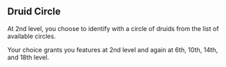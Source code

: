 ## Druid Circle
At 2nd level, you choose to identify with a circle of druids from the list of available circles.

Your choice grants you features at 2nd level and again at 6th, 10th, 14th, and 18th level.

<!--

-<< CHANGES >>-
- notice the new levels for subclasses
-> before: 2, 6, 10, 14, --
-> after:  2, 6, 10, 14, 18

-<< TODO >>-
- none

-<< COMMENTARY >>-
- these changes are a part of a paradigm shift
- class level-ups are being syncronized more
- in spite of feature displacement, the structure feels worth it
- the extra subclass levels could be replaced with dead levels or ribbons

-->
